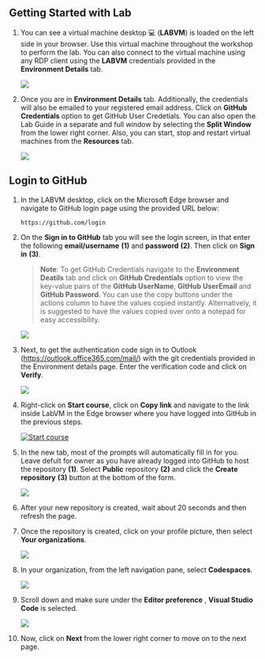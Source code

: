 ## Getting Started with Lab

1. You can see a virtual machine desktop 💻 (**LABVM**) is loaded on the left side in your browser. Use this virtual machine throughout the workshop to perform the lab. You can also connect to the virtual machine using any RDP client using the **LABVM** credentials provided in the **Environment Details** tab.
   
   ![](../media/env-page.png)

1. Once you are in **Environment Details** tab. Additionally, the credentials will also be emailed to your registered email address. Click on **GitHub Credentials** option to get GitHub User Credetials. You can also open the Lab Guide in a separate and full window by selecting the **Split Window** from the lower right corner. Also, you can start, stop and restart virtual machines from the **Resources** tab.
 
   ![](../media/env-details.png)
 
## Login to GitHub

1. In the LABVM desktop, click on the Microsoft Edge browser and navigate to GitHub login page using the provided URL below:

   ```
   https://github.com/login
   ```
   
1. On the **Sign in to GitHub** tab you will see the login screen, in that enter the following **email/username** **(1)** and **password** **(2)**. Then click on **Sign in** **(3)**. 

   >**Note**: To get GitHub Credentials navigate to the **Environment Deatils** tab and click on **GitHub Credentials** option to view the key-value pairs of the **GitHub UserName**, **GitHub UserEmail** and **GitHub Password**. You can use the copy buttons under the actions column to have the values copied instantly. Alternatively, it is suggested to have the values copied over onto a notepad for easy accessibility. 
   
   ![](../media/github-login.png)
          
1. Next, to get the authentication code sign in to Outlook (https://outlook.office365.com/mail/) with the git credentials provided in the Environment details page. Enter the verification code and click on **Verify**.

   ![](../media/authgit.png)

1. Right-click on **Start course**, click on **Copy link** and navigate to the link inside LabVM in the Edge browser where you have logged into GitHub in the previous steps.

   <!-- For start course, run in JavaScript:
   'https://github.com/new?' + new URLSearchParams({
     template_owner: 'skills',
     template_name: 'copilot-codespaces-vscode',
     owner: '@me',
     name: 'skills-copilot-codespaces-vscode',
     description: 'My clone repository',
     visibility: 'public',
   }).toString()
   -->

   [![Start course](https://user-images.githubusercontent.com/1221423/235727646-4a590299-ffe5-480d-8cd5-8194ea184546.svg)](https://github.com/new?template_owner=skills&template_name=copilot-codespaces-vscode&owner=%40me&name=skills-copilot-codespaces-vscode&description=My+clone+repository&visibility=public)
   
1. In the new tab, most of the prompts will automatically fill in for you. Leave defult for owner as you have already logged into GitHub to host the repository **(1)**. Select **Public** repository **(2)** and click the **Create repository** **(3)** button at the bottom of the form.

   ![](../media/skills-new-repo.png)

1. After your new repository is created, wait about 20 seconds and then refresh the page.

1. Once the repository is created, click on your profile picture, then select **Your organizations**.

   ![](../media/organization.png)

1. In your organization, from the left navigation pane, select **Codespaces**.

   ![](../media/codespace.png)

1. Scroll down and make sure under the **Editor preference** , **Visual Studio Code** is selected.

     ![](../media/vscode1.png)

1. Now, click on **Next** from the lower right corner to move on to the next page.
